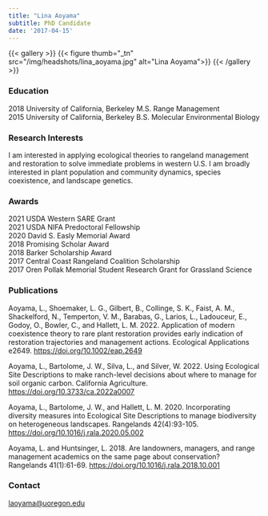 ```yaml
---
title: "Lina Aoyama"
subtitle: PhD Candidate
date: '2017-04-15'
---
```



{{< gallery >}}
  {{< figure thumb="_tn" src="/img/headshots/lina_aoyama.jpg" alt="Lina Aoyama">}}
{{< /gallery >}} 

<!--more-->
### Education
2018 University of California, Berkeley M.S. Range Management  
2015 University of California, Berkeley B.S. Molecular Environmental Biology  

### Research Interests
I am interested in applying ecological theories to rangeland management and restoration to solve immediate problems in western U.S. I am broadly interested in plant population and community dynamics, species coexistence, and landscape genetics.

### Awards
2021 USDA Western SARE Grant  
2021 USDA NIFA Predoctoral Fellowship    
2020 David S. Easly Memorial Award  
2018 Promising Scholar Award  
2018 Barker Scholarship Award  
2017 Central Coast Rangeland Coalition Scholarship  
2017 Oren Pollak Memorial Student Research Grant for Grassland Science  

### Publications
Aoyama, L., Shoemaker, L. G., Gilbert, B., Collinge, S. K., Faist, A. M., Shackelford, N., Temperton, V. M., Barabas, G., Larios, L., Ladouceur, E., Godoy, O., Bowler, C., and Hallett, L. M. 2022. Application of modern coexistence theory to rare plant restoration provides early indication of restoration trajectories and management actions. Ecological Applications e2649. https://doi.org/10.1002/eap.2649

Aoyama, L., Bartolome, J. W., Silva, L., and Silver, W. 2022. Using Ecological Site Descriptions to make ranch-level decisions about where to manage for soil organic carbon. California Agriculture. https://doi.org/10.3733/ca.2022a0007

Aoyama, L., Bartolome, J. W., and Hallett, L. M. 2020. Incorporating diversity measures into Ecological Site Descriptions to manage biodiversity on heterogeneous landscapes. Rangelands 42(4):93-105.  https://doi.org/10.1016/j.rala.2020.05.002

Aoyama, L. and Huntsinger, L. 2018. Are landowners, managers, and range management academics on the same page about conservation? Rangelands 41(1):61-69.  https://doi.org/10.1016/j.rala.2018.10.001

### Contact
laoyama@uoregon.edu  

